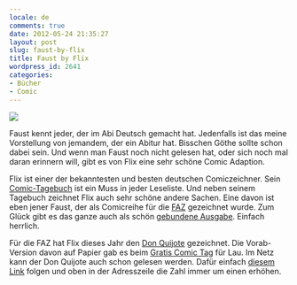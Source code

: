 ```yaml
---
locale: de
comments: true
date: 2012-05-24 21:35:27
layout: post
slug: faust-by-flix
title: Faust by Flix
wordpress_id: 2641
categories:
- Bücher
- Comic
---
```


[![](http://ws.assoc-amazon.de/widgets/q?_encoding=UTF8&Format=_SL160_&ASIN=3551789770&MarketPlace=DE&ID=AsinImage&WS=1&tag=wannawork-21&ServiceVersion=20070822)](http://www.amazon.de/gp/product/3551789770/ref=as_li_ss_il?ie=UTF8&tag=wannawork-21&linkCode=as2&camp=1638&creative=19454&creativeASIN=3551789770) 

Faust kennt jeder, der im Abi Deutsch gemacht hat. Jedenfalls ist das meine
Vorstellung von jemandem, der ein Abitur hat. Bisschen Göthe sollte schon dabei
sein. Und wenn man Faust noch nicht gelesen hat, oder sich noch mal daran
erinnern will, gibt es von Flix eine sehr schöne Comic Adaption.

Flix ist einer der bekanntesten und besten deutschen Comiczeichner. Sein
[Comic-Tagebuch](http://derflix.de/) ist ein Muss in jeder Leseliste. Und neben
seinem Tagebuch zeichnet Flix auch sehr schöne andere Sachen. Eine davon ist
eben jener Faust, der als Comicreihe für die [FAZ](http://faz.net) gezeichnet
wurde. Zum Glück gibt es das ganze auch als schön [gebundene Ausgabe](http://www.amazon.de/gp/product/3551789770/ref=as_li_ss_il?ie=UTF8&tag;=wannawork-21&linkCode;=as2&camp;=1638&creative;=19454&creativeASIN;=3551789770).
Einfach herrlich.

Für die FAZ hat Flix dieses Jahr den [Don Quijote](http://www.amazon.de/gp/product/3551783756/ref=as_li_ss_tl?ie=UTF8&tag;=wannawork-21&linkCode;=as2&camp;=1638&creative;=19454&creativeASIN;=3551783756)
gezeichnet. Die Vorab-Version davon auf Papier gab es beim [Gratis Comic Tag](http://www.gratiscomictag)
für Lau. Im Netz kann der Don Quijote auch schon gelesen werden. Dafür einfach 
[diesem Link](http://derflix.de/DonQuijote_Folge001.jpg) folgen und oben in der
Adresszeile die Zahl immer um einen erhöhen.

